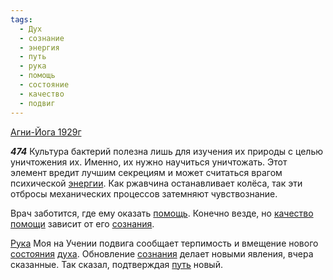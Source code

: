 ```yaml
---
tags:
  - Дух
  - сознание
  - энергия
  - путь
  - рука
  - помощь
  - состояние
  - качество
  - подвиг
---
```


[Агни-Йога 1929г](https://127.0.0.1:4002/agni/1929)

___474___
Культура бактерий полезна лишь для изучения их природы с целью уничтожения их. Именно, их нужно научиться уничтожать. Этот элемент вредит лучшим секрециям и может считаться врагом психической [энергии](../../../tags/#энергия). Как ржавчина останавливает колёса, так эти отбросы механических процессов затемняют чувствознание.   

Врач заботится, где ему оказать [помощь](../../../tags/#помощь). Конечно везде, но [качество](../../../tags/#качество) [помощи](../../../tags/#помощь) зависит от его [сознания](../../../tags/#сознание).   

[Рука](../../../tags/#рука) Моя на Учении подвига сообщает терпимость и вмещение нового [состояния](../../../tags/#состояние) [духа](../../../tags/#Дух). Обновление [сознания](../../../tags/#сознание) делает новыми явления, вчера сказанные. Так сказал, подтверждая [путь](../../../tags/#путь) новый.